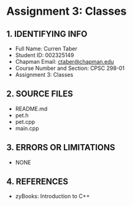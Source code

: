 # Assignment 3: Classes

## 1. IDENTIFYING INFO
- Full Name: Curren Taber
- Student ID: 002325149
- Chapman Email: ctaber@chapman.edu
- Course Number and Section: CPSC 298-01
- Assignment 3: Classes

## 2. SOURCE FILES
- README.md
- pet.h
- pet.cpp
- main.cpp

## 3. ERRORS OR LIMITATIONS
- NONE

## 4. REFERENCES
- zyBooks: Introduction to C++
